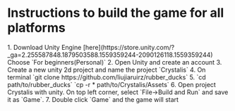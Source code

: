 <h1>Instructions to build the game for all platforms</h1>
1. Download Unity Engine [here](https://store.unity.com/?_ga=2.255587848.1879503588.1559359244-2090126118.1559359244)
   Choose `For beginners(Personal)`
2. Open Unity and create an account
3. Create a new unity 2d project and name the project `Crystalis`
4. On terminal
  `git clone https://github.com/liujiaruirz/rubber_ducks`
5. `cd path/to/rubber_ducks` 
   `cp -r * path/to/Crystalis/Assets`
6. Open project Crystalis with unity. On top left corner, select `File->Build and Run` and save it as `Game`.
7. Double click `Game` and the game will start



